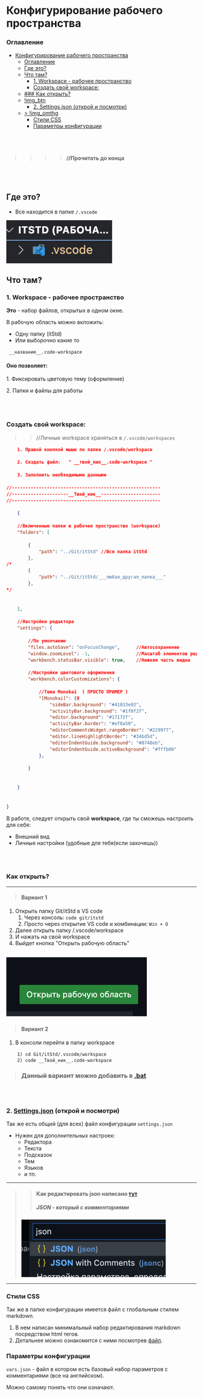 # Конфигурирование рабочего пространства 


### Оглавление
- [Конфигурирование рабочего пространства](#конфигурирование-рабочего-пространства)
    - [Оглавление](#оглавление)
  - [Где это?](#где-это)
  - [Что там?](#что-там)
    - [1. Workspace - рабочее пространство](#1-workspace---рабочее-пространство)
    - [Создать свой workspace:](#создать-свой-workspace)
  - [### Как открыть?](#-как-открыть)
  - [!img_btn](#)
    - [2. Settings.json (открой и посмотри)](#2-settingsjson-открой-и-посмотри)
  - [> !img_omthg](#-)
    - [Стили CSS](#стили-css)
    - [Параметры конфигурации](#параметры-конфигурации)


<br></br>
>>>> #### //Прочитать до конца 
<br></br>

## Где это?
-   Все находится в папке   ``` /.vscode ```

![img_vscode_folder](/.vscode/img/scrn_vscd_fldr.png)



## Что там?
### 1. Workspace - рабочее пространство 


**Это** - набор файлов, открытых в одном окне.   

В рабочую область можно вкложить:
- Одну папку (itStd)
- Или выборочно какие то

```
 __название__.code-workspace
```

<box>
    <h4> Оно позволяет: </h4>
        <box_al>
            <text_wrap>
                <p>1. Фиксировать цветовую тему (оформление)</p>  
                <p>2. Папки и файлы для работы </p> 
            </text_wrap>
        </box_al>
</box>

<br></br>

### Создать свой workspace: 

>> //Личные workspace храняться в
```/.vscode/workspaces```

```json
    1. Правой кнопкой мыши по папке /.vscode/workspace

    2. Создать файл:   " __твой_ник__.code-workspace "
    
    3. Заполнить необходимыми данными

//-------------------------------------------------------
//---------------------__Твой_ник__----------------------
//-------------------------------------------------------

    {

	//Включенные папки в рабочее пространство (workspace)
	"folders": [

		{
			"path": "../Git/itStd" //Вся папка itStd
		},
/*
        {
			"path": "../Git/itStd/___любая_другая_папка___" 
		},
*/      
       

	],
	
	//Настройки редактора
	"settings": {

        //По умолчанию 
		"files.autoSave": "onFocusChange",      //Автосохранение 
		"window.zoomLevel": -1,                 //Масштаб элементов редактора
		"workbench.statusBar.visible": true,    //Нижняя часть видна

		//Настройки цветового оформления
		"workbench.colorCustomizations": {

			//Тема Monokai  ( ПРОСТО ПРИМЕР )
			"[Monokai]": {8
				"sideBar.background": "#41033e92",
				"activityBar.background": "#1f0f2f",
				"editor.background": "#17172f",
				"activityBar.border": "#ef8a50",
				"editorCommentsWidget.rangeBorder": "#229977",
				"editor.lineHighlightBorder": "#34bd5d",
				"editorIndentGuide.background": "#8748eb",
				"editorIndentGuide.activeBackground": "#fffb00"
			},

		}


	}


}
 ```



В работе, следует открыть свой **workspace**, где ты сможешь настроить для себя: 
- Внешний вид
- Личные настройки (удобные для тебя(если захочешь))

<br></br>

### Как открыть?
---
> #### Вариант 1
1. Открыть папку Git/itStd в VS code 
   1. Через консоль:    ```code git/itstd ```
   2. Просто через открытие VS code и комбинации:  ```Win + O ```
2. Далее открыть папку /.vscode/workspace
3. И нажать на свой workspace 
4. Выйдет кнопка "Открыть рабочую область"

![img_btn](/.vscode/img/btn.png)
---
> #### Вариант 2
1. В консоли перейти в папку workspace  
``` 
    1) cd Git/itStd/.vscode/workspace
    2) code __Твой_ник__.code-workspace
```
> ### Данный вариант можно добавить в [.bat](/)

<br></br>


### 2. [Settings.json](/.vscode/settings.json) (открой и посмотри)
Так же есть общий (для всех) файл конфигурации ``` settings.json ```
-  Нужен для дополнительных настроек: 
   -  Редактора
   -  Текста
   -  Подсказок
   -  Тем 
   -  Языков
   -  и тп. 

---
>> #### Как редактировать json написано [тут](/.vscode/edit_json.md)
>> ##### JSON - который с комментариями
> ![img_omthg](/.vscode/img/omthg.png)
---



### Стили CSS 

Так же в папке конфигурации имеется файл с глобальным стилем markdown.   
1. В нем написан минимальный набор редактирования markdown посредством html тегов.   
2. Детальнее можно ознакомится с ними посмотрев [файл](/.vscode/style_md.css).



### Параметры конфигурации 
``` vars.json ``` -
файл в котором есть базовый набор параметров с комментариями (все на английском). 

Можно самому понять что они означают. 

